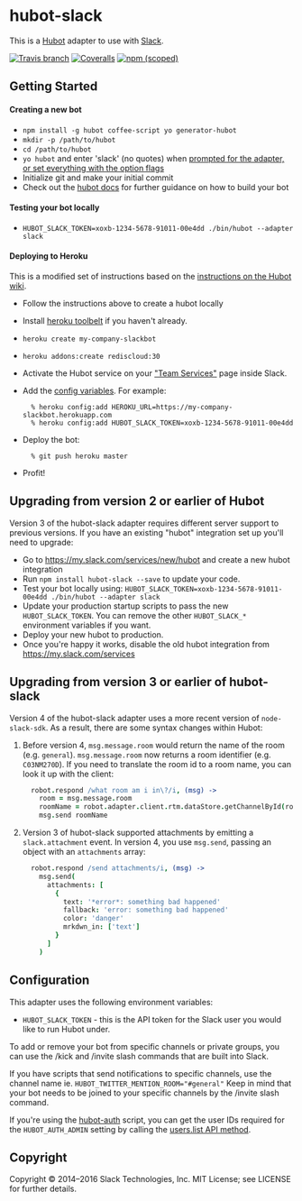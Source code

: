 # hubot-slack

This is a [Hubot](http://hubot.github.com/) adapter to use with [Slack](https://slack.com).

[![Travis branch](https://img.shields.io/travis/slackhq/hubot-slack/master.svg?maxAge=2592000)](https://travis-ci.org/slackhq/hubot-slack)
[![Coveralls](https://img.shields.io/coveralls/slackhq/hubot-slack.svg?maxAge=2592000)](https://coveralls.io/github/slackhq/hubot-slack)
[![npm (scoped)](https://img.shields.io/npm/v/hubot-slack.svg?maxAge=2592000)](https://www.npmjs.com/package/hubot-slack)

## Getting Started

#### Creating a new bot

- `npm install -g hubot coffee-script yo generator-hubot`
- `mkdir -p /path/to/hubot`
- `cd /path/to/hubot`
- `yo hubot` and enter 'slack' (no quotes) when [prompted for the adapter, or set everything with the option flags](https://hubot.github.com/docs/)
- Initialize git and make your initial commit
- Check out the [hubot docs](https://github.com/github/hubot/tree/master/docs) for further guidance on how to build your bot

#### Testing your bot locally

- `HUBOT_SLACK_TOKEN=xoxb-1234-5678-91011-00e4dd ./bin/hubot --adapter slack`

#### Deploying to Heroku

This is a modified set of instructions based on the [instructions on the Hubot wiki](https://github.com/github/hubot/blob/master/docs/deploying/heroku.md).

- Follow the instructions above to create a hubot locally

- Install [heroku toolbelt](https://toolbelt.heroku.com/) if you haven't already.
- `heroku create my-company-slackbot`
- `heroku addons:create rediscloud:30`
- Activate the Hubot service on your ["Team Services"](http://my.slack.com/services/new/hubot) page inside Slack.
- Add the [config variables](#configuration). For example:

        % heroku config:add HEROKU_URL=https://my-company-slackbot.herokuapp.com
        % heroku config:add HUBOT_SLACK_TOKEN=xoxb-1234-5678-91011-00e4dd

- Deploy the bot:

        % git push heroku master

- Profit!

## Upgrading from version 2 or earlier of Hubot

Version 3 of the hubot-slack adapter requires different server support to
previous versions. If you have an existing "hubot" integration set up you'll
need to upgrade:

- Go to https://my.slack.com/services/new/hubot and create a new hubot
  integration
- Run `npm install hubot-slack --save`
  to update your code.
- Test your bot locally using:
  `HUBOT_SLACK_TOKEN=xoxb-1234-5678-91011-00e4dd ./bin/hubot --adapter slack`
- Update your production startup scripts to pass the new `HUBOT_SLACK_TOKEN`.
  You can remove the other `HUBOT_SLACK_*` environment variables if you want.
- Deploy your new hubot to production.
- Once you're happy it works, disable the old hubot integration from
  https://my.slack.com/services

## Upgrading from version 3 or earlier of hubot-slack

Version 4 of the hubot-slack adapter uses a more recent version of
`node-slack-sdk`.  As a result, there are some syntax changes within Hubot:

1. Before version 4, `msg.message.room` would return the name of the room
(e.g. `general`).  `msg.message.room` now returns a room identifier
(e.g. `C03NM270D`).  If you need to translate the room id to a room name,
you can look it up with the client:

    ```coffeescript
      robot.respond /what room am i in\?/i, (msg) ->
        room = msg.message.room
        roomName = robot.adapter.client.rtm.dataStore.getChannelById(room).name
        msg.send roomName
    ```

2. Version 3 of hubot-slack supported attachments by emitting a
`slack.attachment` event.  In version 4, you use `msg.send`, passing an object
with an `attachments` array:

    ```coffeescript
      robot.respond /send attachments/i, (msg) ->
        msg.send(
          attachments: [
            {
              text: '*error*: something bad happened'
              fallback: 'error: something bad happened'
              color: 'danger'
              mrkdwn_in: ['text']
            }
          ]
        )
    ```

## Configuration

This adapter uses the following environment variables:

 - `HUBOT_SLACK_TOKEN` - this is the API token for the Slack user you would like to run Hubot under.

To add or remove your bot from specific channels or private groups, you can use the /kick and /invite slash commands that are built into Slack.

If you have scripts that send notifications to specific channels, use the channel name ie. `HUBOT_TWITTER_MENTION_ROOM="#general"` Keep in mind that your bot needs to be joined to your specific channels by the /invite slash command.

If you're using the [hubot-auth](https://github.com/hubot-scripts/hubot-auth/) script, you can get the user IDs required for the `HUBOT_AUTH_ADMIN` setting by calling the [users.list API method](https://api.slack.com/methods/users.list/test).

## Copyright

Copyright &copy; 2014–2016 Slack Technologies, Inc. MIT License; see LICENSE for further details.
